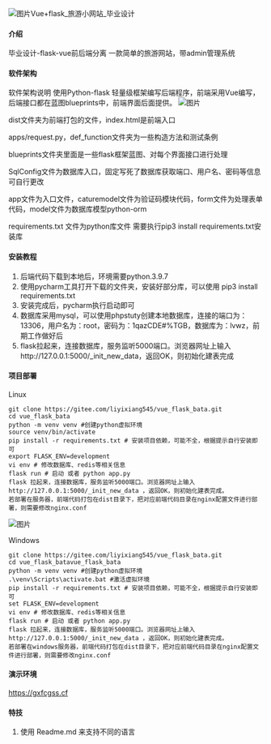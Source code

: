![图片](https://github.com/liyixiang545/liyixiang545/assets/94123384/3511ae38-1156-43f0-9743-3e328d5a7205)Vue+flask_旅游小网站_毕业设计

#### 介绍
毕业设计-flask-vue前后端分离
一款简单的旅游网站，带admin管理系统

#### 软件架构
软件架构说明
使用Python-flask 轻量级框架编写后端程序，前端采用Vue编写，后端接口都在蓝图blueprints中，前端界面后面提供。
![图片](https://github.com/liyixiang545/liyixiang545/assets/94123384/a37f0d27-e534-4e49-9283-21e91933c531)

dist文件夹为前端打包的文件，index.html是前端入口

apps/request.py，def_function文件夹为一些构造方法和测试条例

blueprints文件夹里面是一些flask框架蓝图、对每个界面接口进行处理

SqlConfig文件为数据库入口，固定写死了数据库获取端口、用户名、密码等信息 可自行更改

app文件为入口文件，caturemodel文件为验证码模块代码，form文件为处理表单代码，model文件为数据库模型python-orm

requirements.txt 文件为python库文件  需要执行pip3 install requirements.txt安装库

#### 安装教程

1.  后端代码下载到本地后，环境需要python.3.9.7
2.  使用pycharm工具打开下载的文件夹，安装好部分库，可以使用 pip3 install requirements.txt
3.  安装完成后，pycharm执行启动即可
4.  数据库采用mysql，可以使用phpstuty创建本地数据库，连接的端口为：13306，用户名为：root，密码为：1qazCDE#%TGB，数据库为：lvwz，前期工作做好后
5.  flask拉起来，连接数据库，服务监听5000端口。浏览器网址上输入http://127.0.0.1:5000/_init_new_data，返回OK，则初始化建表完成

#### 项目部署

Linux

    git clone https://gitee.com/liyixiang545/vue_flask_bata.git
    cd vue_flask_bata
    python -m venv venv #创建python虚拟环境
    source venv/bin/activate
    pip install -r requirements.txt # 安装项目依赖，可能不全，根据提示自行安装即可
    export FLASK_ENV=development
    vi env # 修改数据库、redis等相关信息
    flask run # 启动 或者 python app.py
    flask 拉起来，连接数据库，服务监听5000端口。浏览器网址上输入 http://127.0.0.1:5000/_init_new_data ，返回OK，则初始化建表完成。
    若部署在服务器，前端代码打包在dist目录下，把对应前端代码目录在nginx配置文件进行部署，则需要修改nginx.conf
    
![图片](https://github.com/liyixiang545/liyixiang545/assets/94123384/ee27ca85-3154-4ad5-837e-5d1b7e6c8521)



Windows

    git clone https://gitee.com/liyixiang545/vue_flask_bata.git
    cd vue_flask_batavue_flask_bata
    python -m venv venv #创建python虚拟环境
    .\venv\Scripts\activate.bat #激活虚拟环境
    pip install -r requirements.txt # 安装项目依赖，可能不全，根据提示自行安装即可
    set FLASK_ENV=development
    vi env # 修改数据库、redis等相关信息
    flask run # 启动 或者 python app.py
    flask 拉起来，连接数据库，服务监听5000端口。浏览器网址上输入 http://127.0.0.1:5000/_init_new_data ，返回OK，则初始化建表完成。
    若部署在windows服务器，前端代码打包在dist目录下，把对应前端代码目录在nginx配置文件进行部署，则需要修改nginx.conf


#### 演示环境
https://gxfcgss.cf

#### 特技

1.  使用 Readme.md 来支持不同的语言
